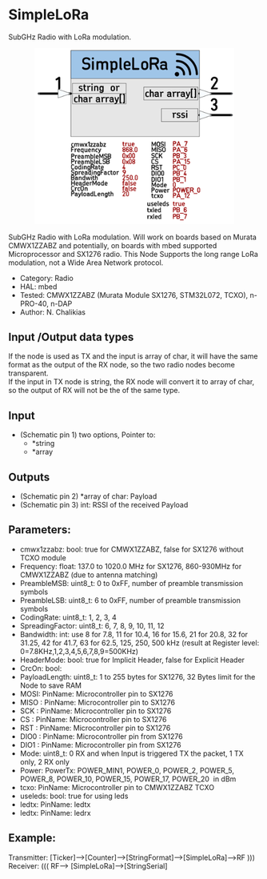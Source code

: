 # SimpleLoRa
SubGHz Radio with LoRa modulation. 

<p align="center">
<img
src="img/01.PNG"
width = 400
/>
</p>

SubGHz Radio with LoRa modulation. Will work on boards based on Murata CMWX1ZZABZ and potentially, on boards with mbed supported Microprocessor and SX1276 radio.
This Node Supports the long range LoRa modulation, not a Wide Area Network protocol.
 *  Category: Radio
 *  HAL: mbed
 *  Tested: CMWX1ZZABZ (Murata Module SX1276, STM32L072, TCXO), n-PRO-40, n-DAP
 *  Author: N. Chalikias

## Input /Output data types 
If the node is used as TX and the input is array of char, it will have the same format as the output of the RX node, so the two radio nodes become transparent.  
If the input in TX node is string, the RX node will convert it to array of char, so the output of RX will not be the of the same type.  

## Input
 *  (Schematic pin 1) two options, Pointer to:
     *  *string
     *  *array
## Outputs
 *  (Schematic pin 2) *array of char: Payload
 *  (Schematic pin 3)  int: RSSI of the received Payload

## Parameters:
 *  cmwx1zzabz: bool: true for CMWX1ZZABZ, false for SX1276 without TCXO module
 *  Frequency: float: 137.0 to 1020.0 MHz for SX1276, 860-930MHz for CMWX1ZZABZ (due to antenna matching)
 *  PreambleMSB: uint8_t: 0 to 0xFF, number of preamble transmission symbols
 *  PreambleLSB: uint8_t: 6 to 0xFF,  number of preamble transmission symbols
 *  CodingRate: uint8_t: 1, 2, 3, 4
 *  SpreadingFactor: uint8_t: 6, 7, 8, 9, 10, 11, 12
 *  Bandwidth: int: use 8 for 7.8, 11 for 10.4, 16 for 15.6, 21 for 20.8, 32 for 31.25, 42 for 41.7, 63 for 62.5, 125, 250, 500 kHz (result at Register level: 0=7.8KHz,1,2,3,4,5,6,7,8,9=500KHz)
 *  HeaderMode: bool: true for Implicit Header, false for Explicit Header
 *  CrcOn: bool: 
 *  PayloadLength: uint8_t: 1 to 255 bytes for SX1276, 32 Bytes limit for the Node to save RAM 
 *  MOSI: PinName: Microcontroller pin to SX1276
 *  MISO : PinName: Microcontroller pin to SX1276
 *  SCK : PinName: Microcontroller pin to SX1276
 *  CS : PinName: Microcontroller pin to SX1276
 *  RST : PinName: Microcontroller pin to SX1276
 *  DIO0 : PinName: Microcontroller pin from SX1276
 *  DIO1 : PinName: Microcontroller pin from SX1276
 *  Mode: uint8_t: 0 RX and when Input is triggered TX the packet, 1 TX only, 2 RX only
 *  Power: PowerTx: POWER_MIN1, POWER_0, POWER_2, POWER_5, POWER_8, POWER_10, POWER_15, POWER_17, POWER_20  in dBm
 *  tcxo: PinName: Microcontroller pin to CMWX1ZZABZ TCXO
 *  useleds: bool: true for using leds
 *  ledtx: PinName: ledtx
 *  ledtx: PinName: ledrx

## Example:
Transmitter:  [Ticker]-->[Counter]-->[StringFormat]-->[SimpleLoRa]-->RF )))    
Receiver:  ((( RF--> [SimpleLoRa]-->[StringSerial]



